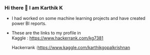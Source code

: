 ### Hi there 👋 I am Karthik K 




-  I  had worked on some machine learning projects and have created power BI reports.
-  These are the links to my profile in  
     Kaggle : https://www.hackerrank.com/kg7381
     
     Hackerrank :https://www.kaggle.com/karthikgopalkrishnan
